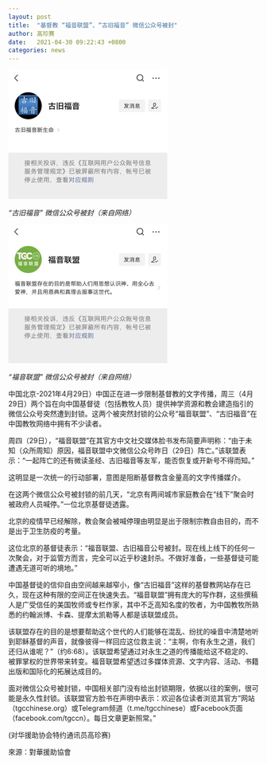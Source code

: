 ```yaml
---
layout: post
title:  "基督教 “福音联盟”、“古旧福音” 微信公众号被封"
author: 高珍赛
date:   2021-04-30 09:22:43 +0800
categories: news
---
```

![wechat-gospel-account](/images/wechat-gospel-account1.jpeg)

*“古旧福音” 微信公众号被封（来自网络）*

![wechat-gospel-account](/images/wechat-gospel-account2.jpeg)

*“福音联盟” 微信公众号被封（来自网络）*

中国北京-2021年4月29日）中国正在进一步限制基督教的文字传播，周三（4月29日）两个旨在向中国基督徒（包括教牧人员）提供神学资源和教会建造指引的微信公众号突然遭到封锁。这两个被突然封锁的公众号“福音联盟”、“古旧福音”在中国教牧网络中拥有不少读者。

周四（29日），“福音联盟”在其官方中文社交媒体脸书发布简要声明称：“由于未知（众所周知）原因，福音联盟中文微信公众号昨日（29日）阵亡。”该联盟表示：“一起阵亡的还有微读圣经、古旧福音等友军，能否恢复或开新号不得而知。”

这明显是一次统一的行动部署，意图是阻断基督教含金量高的文字传播媒介。

在这两个微信公众号被封锁的前几天，“北京有两间城市家庭教会在“线下”聚会时被政府人员喊停。”一位北京基督徒透露。

北京的疫情早已经解除，教会聚会被喊停理由明显是出于限制宗教自由目的，而不是出于卫生防疫的考量。

这位北京的基督徒表示：“福音联盟、古旧福音公号被封。现在线上线下的任何一次聚会，对于监管方而言，完全可以近乎秒速封杀。不做好准备，一些基督徒可能遭遇无道可听的境地。”

中国基督徒的信仰自由空间越来越窄小，像“古旧福音”这样的基督教网站存在已久，现在这种有限的空间正在快速失去。“福音联盟”拥有庞大的写作群，这些撰稿人是广受信任的美国牧师或专栏作家，其中不乏高知名度的牧者，为中国教牧所熟悉的约翰派博、卡森、提摩太凯勒等人都是该联盟成员。

该联盟存在的目的是想要帮助这个世代的人们能够在混乱、纷扰的噪音中清楚地听到耶稣基督的声音，就像彼得一样回应这位救主说：“主啊，你有永生之道，我们还归从谁呢？”（约6:68）。该联盟希望通过对永生之道的传播能给这不稳定的、被罪掌权的世界带来转变。福音联盟希望透过多媒体资源、文字内容、活动、书籍出版和国际化的拓展达成目的。

面对微信公众号被封锁，中国相关部门没有给出封锁期限，依据以往的案例，很可能是永久性封锁。该联盟官方脸书在声明中表示：欢迎各位读者浏览其官方”网站（tgcchinese.org）或Telegram频道（t.me/tgcchinese）或Facebook页面（facebook.com/tgccn）。每日文章更新照常。”

(对华援助协会特约通讯员高珍赛)

來源：對華援助協會